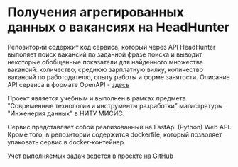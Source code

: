 # Получения агрегированных данных о вакансиях на HeadHunter 
Репозиторий содержит код сервиса, который через API HeadHunter выполяет поиск вакансий по заданной фразе поиска
и выводит некоторые обобщенные показатели для найденного множества вакансий: количество, среднюю зарплатную вилку, количество вакансий по работодателю, опыту работы и форме занятости.
Описание API сервиса в формате OpenAPI - [здесь](https://github.com/sergey-vershinin-misis/sde-base/blob/main/openapi.json)

Проект является учебным и выполнен в рамках предмета "Современные технологии и инструменты разработки" магистратуры "Инженерия данных" в НИТУ МИСИC. 

Сервис представляет собой реализованный на FastApi (Python) Web API. Кроме того, в репозитории содержится dockerfile, который позволяет упаковать сервис в docker-контейнер. 

Учет выполняемых задач ведется в [проекте на GitHub](https://github.com/users/sergey-vershinin-misis/projects/1/views/1)
